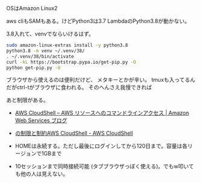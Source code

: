 OSはAmazon Linux2

aws cliもSAMもある。けどPython3は3.7
LambdaのPython3.8が動かない。

3.8入れて、venvでならいけるはず。
```sh
sudo amazon-linux-extras install -y python3.8
python3.8 -m venv ~/.venv/38/
. ~/.venv/38/bin/activate
curl -kL https://bootstrap.pypa.io/get-pip.py -O
python get-pip.py -U
```


ブラウザから使えるのは便利だけど、
メタキーとかが辛い。
tmuxも入ってるんだがctrl-tがブラウザに食われる。
そのへんさえ我慢できれば

あと制限がある。

- [AWS CloudShell – AWS リソースへのコマンドラインアクセス | Amazon Web Services ブログ](https://aws.amazon.com/jp/blogs/news/aws-cloudshell-command-line-access-to-aws-resources/)
- [の制限と制約AWS CloudShell - AWS CloudShell](https://docs.aws.amazon.com/ja_jp/cloudshell/latest/userguide/limits.html#persistent-storage-limitations)

- HOMEは永続する。ただし最後にログインしてから120日まで。容量は各リージョンで1GBまで
- 10セッションまで同時接続可能 (タブブラウザっぽく使える)。でもw叩いても他の人は見えない。
